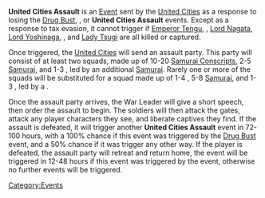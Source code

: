 **United Cities Assault** is an [Event](Events.md "wikilink") sent by the
[United Cities](03%20-%20Projects%20&%20Wikis/Kenshi/Kenshi%20Wiki/Kenshi%20Wiki%20Template/United_Cities.md "wikilink") as a response to losing the
[Drug Bust](Drug_Bust.md "wikilink"), [](Tax_Evasion_Enforcement.md), or **United Cities
Assault** events. Except as a response to tax evasion, it cannot trigger
if [Emperor Tengu](Emperor_Tengu.md "wikilink"), [](Lord_Inaba.md), [Lord Nagata](Lord_Nagata.md "wikilink"),
[Lord Yoshinaga](Lord_Yoshinaga.md "wikilink"), [](Lady_Sanda.md), and [Lady Tsugi](Lady_Tsugi.md "wikilink")
are all killed or captured.

Once triggered, the [United Cities](03%20-%20Projects%20&%20Wikis/Kenshi/Kenshi%20Wiki/Kenshi%20Wiki%20Template/United_Cities.md "wikilink") will send
an assault party. This party will consist of at least two squads, made
up of 10-20 [Samurai Conscripts](Samurai_Conscript.md "wikilink"), 2-5
[Samurai](Samurai.md "wikilink"), and 1-3 [](Samurai_Scout.md), led by an additional
[Samurai](Samurai.md "wikilink"). Rarely one or more of the squads will be
substituted for a squad made up of 1-4 [](Samurai_Conscript.md), 5-8
[Samurai](Samurai.md "wikilink"), and 1-3 [](Samurai_Scout.md), led by a [](Samurai_Sergeant.md).

Once the assault party arrives, the War Leader will give a short speech,
then order the assault to begin. The soldiers will then attack the
gates, attack any player characters they see, and liberate captives they
find. If the assault is defeated, it will trigger another **United
Cities Assault** event in 72-100 hours, with a 100% chance if this event
was triggered by the [Drug Bust](Drug_Bust.md "wikilink") event, and a 50%
chance if it was trigger any other way. If the player is defeated, the
assault party will retreat and return home, the [](Tax_Collector.md) event will be triggered in 12-48
hours if this event was triggered by the [](Tax_Evasion_Enforcement.md) event, otherwise no
further events will be triggered.

[Category:Events](Category:Events "wikilink")